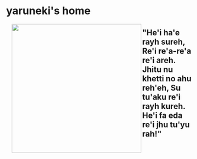 <!--
**yaruneki/yaruneki** is a ✨ _special_ ✨ repository because its `README.md` (this file) appears on your GitHub profile.

Here are some ideas to get you started:

- 🔭 I’m currently working on ...
- 🌱 I’m currently learning ...
- 👯 I’m looking to collaborate on ...
- 🤔 I’m looking for help with ...
- 💬 Ask me about ...
- 📫 How to reach me: ...
- 😄 Pronouns: ...
- ⚡ Fun fact: ...
-->
# yaruneki's home

<img align="left" src="https://64.media.tumblr.com/tumblr_mbxcti41Bl1rj490ro1_250.gif" width="350" height="auto" style="padding-left: 15px;">

## "He'i ha'e rayh sureh, Re'i re'a-re'a re'i areh. Jhitu nu khetti no ahu reh'eh, Su tu'aku re'i rayh kureh. He'i fa eda re'i jhu tu'yu rah!"

